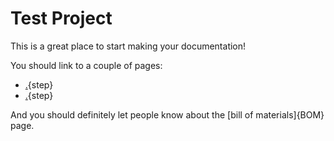 # Test Project

This is a great place to start making your documentation!

You should link to a couple of pages:

* [.](testpage1.md){step}
* [.](testpage2.md){step}

And you should definitely let people know about the [bill of materials]{BOM} page.